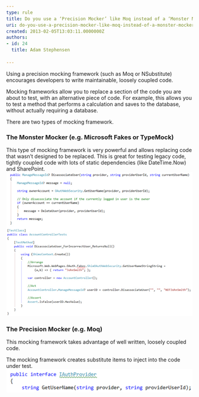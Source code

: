 ```yaml
---
type: rule
title: Do you use a ‘Precision Mocker’ like Moq instead of a ‘Monster Mocker’ like Microsoft Fakes?
uri: do-you-use-a-precision-mocker-like-moq-instead-of-a-monster-mocker-like-microsoft-fakes
created: 2013-02-05T13:03:11.0000000Z
authors:
- id: 24
  title: Adam Stephensen

---
```


Using a precision mocking framework (such as Moq or NSubstitute) encourages developers to write maintainable, loosely coupled code.

Mocking frameworks allow you to replace a section of the code you are about to test, with an alternative piece of code.
 For example, this allows you to test a method that performs a calculation and saves to the database, without actually requiring a database.
 
There are two types of mocking framework.

### The Monster Mocker (e.g. Microsoft Fakes or TypeMock)


This type of mocking framework is very powerful and allows replacing code that wasn’t designed to be replaced.
 This is great for testing legacy code, tightly coupled code with lots of static dependencies (like DateTime.Now) and SharePoint.
![ Bad Example – Our class is tightly coupled to our authentication provider, and as we add each test we are adding \*more\* dependencies on this provider. This makes our codebase less and less maintainable. If we ever want to change our authentication provider “OAuthWebSecurity”, it will need to be changed in the controller, and every test that calls it](monster-mocker.jpg)
### The Precision Mocker (e.g. Moq)


This mocking framework takes advantage of well written, loosely coupled code.

The mocking framework creates substitute items to inject into the code under test.
![ Good Example - An interface describes the methods available on the provider![](precision-mocker-2.jpg)](precision-mocker-1.jpg)
